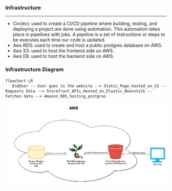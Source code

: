 ### Infrastructure

---

- Circleci: used to create a CI/CD pipeline where building, testing, and deploying a project are done using automation. This automation takes place in pipelines with jobs. A pipeline is a set of instructions or steps to be executes each time our code is updated.
- Aws RDS: used to create and host a public postgres database on AWS.
- Aws S3: used to host the frontend side on AWS.
- Aws EB: used to host the backend side on AWS.

### Infrastructure Diagram
```mermaid
flowchart LR
   EndUser -- User goes to the website --> Static_Page_hosted_on_S3 -- Requests Data --> Storefront_APIs_Hosted_on_Elastic_Beanstalk -- Fetches data --> Amazon_RDS_hosting_postgres
   ```
   
   ![Infrastructure Diagram](https://github.com/AhmedGomaa013/Storefront-Backend-FWD-Nanodegree/blob/main/environment-status/infrastructure-diagram.png)
   
